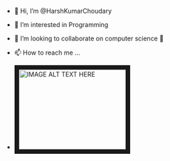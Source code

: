 - 👋 Hi, I’m @HarshKumarChoudary
- 👀 I’m interested in Programming

- 💞️ I’m looking to collaborate on computer science 🔭
- 📫 How to reach me ...
- <a href="https://www.linkedin.com/in/harsh-kumar-choudhary-64228118b/
" target="_blank"><img src="HarshKumarChoudary/linkedin.png" 
alt="IMAGE ALT TEXT HERE" width="240" height="180" border="10" /></a>














































<!---
HarshKumarChoudary/HarshKumarChoudary is a ✨ special ✨ repository because its `README.md` (this file) appears on your GitHub profile.
You can click the Preview link to take a looat your changes.
--->
